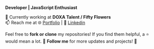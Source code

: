 **Developer | JavaScript Enthusiast**  

🚀 Currently working at **DOXA Talent / Fifty Flowers**  
📫 Reach me at 🌐 [Portfolio](https://jggabayno.vercel.app/contact) | 🔗 [Linkedin](linkedin.com/in/jggabayno)

Feel free to **fork or clone** my repositories! If you find them helpful, a ⭐ would mean a lot.
🔔 **Follow me** for more updates and projects! 🚀
